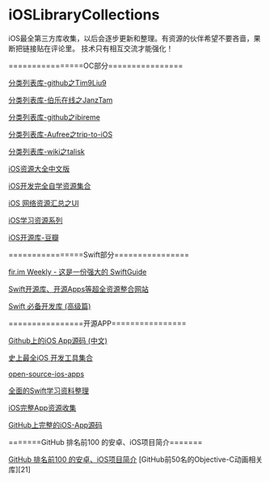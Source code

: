 # iOSLibraryCollections
iOS最全第三方库收集，以后会逐步更新和整理。有资源的伙伴希望不要吝啬，果断把链接贴在评论里。
技术只有相互交流才能强化！

================OC部分================

[分类列表库-github之Tim9Liu9][1]

[分类列表库-伯乐在线之JanzTam ][2]

[分类列表库-github之ibireme][3]

[分类列表库-Aufree之trip-to-iOS][4]

[分类列表库-wiki之talisk][5]

[iOS资源大全中文版][6]

[iOS开发完全自学资源集合][7]

[iOS 网络资源汇总之UI][8]

[iOS学习资源系列][9]

[iOS开源库-豆瓣][10]

================Swift部分================

[fir.im Weekly - 这是一份强大的 SwiftGuide][11]

[Swift开源库、开源Apps等超全资源整合网站][12]

[Swift 必备开发库 (高级篇)][13]

================开源APP================

[Github上的iOS App源码 (中文)][14]

[史上最全iOS 开发工具集合][15]

[open-source-ios-apps][16]

[全面的Swift学习资料整理][17]

[iOS完整App资源收集][18]

[GitHub上完整的iOS-App源码][19]

=======GitHub 排名前100 的安卓、iOS项目简介=======

[GitHub 排名前100 的安卓、iOS项目简介][20]
[GitHub前50名的Objective-C动画相关库][21]


  [1]: https://github.com/liuyuanming/TimLiu-iOS
  [2]: http://ios.jobbole.com/84684/
  [3]: http://github.ibireme.com/github/list/ios/
  [4]: https://github.com/Aufree/trip-to-iOS
  [5]: http://wiki.talisk.cn/iOS/iOS%E5%BC%80%E5%8F%91%E5%B8%B8%E7%94%A8%E5%BA%93.html?hmsr=toutiao.io&utm_medium=toutiao.io&utm_source=toutiao.io
  [6]: https://github.com/liuyuanming/awesome-ios-cn
  [7]: http://www.jianshu.com/p/d70041eb25d7?hmsr=toutiao.io&utm_medium=toutiao.io&utm_source=toutiao.io
  [8]: http://www.jianshu.com/p/2ba717122951?hmsr=toutiao.io&utm_medium=toutiao.io&utm_source=toutiao.io
  [9]: http://www.shavekevin.com/2016/04/06/iosxuexiziyuanyi
  [10]: https://www.douban.com/note/276160185/?type=like
  [11]: http://blog.fir.im/fir_im_weekly160512/?hmsr=toutiao.io&utm_medium=toutiao.io&utm_source=toutiao.io
  [12]: http://www.ioscookies.com
  [13]: http://www.jianshu.com/p/f38f1882dcc7?hmsr=toutiao.io&utm_medium=toutiao.io&utm_source=toutiao.io
  [14]: http://www.jianshu.com/p/06753d40d3d9?utm_campaign=haruki&utm_content=note&utm_medium=reader_share&utm_source=weibo
  [15]: http://www.code4app.com/forum.php?mod=viewthread&tid=7768&page=1&extra=#pid34884
  [16]: https://github.com/dkhamsing/open-source-ios-apps
  [17]: http://ios.jobbole.com/85463/
  [18]: http://www.henishuo.com/ios-app-fully-code/?hmsr=toutiao.io&utm_medium=toutiao.io&utm_source=toutiao.io
  [19]: https://www.zhihu.com/question/28518265/answer/88750562
  [20]: http://www.devstore.cn/essay/essayInfo/6485.html
